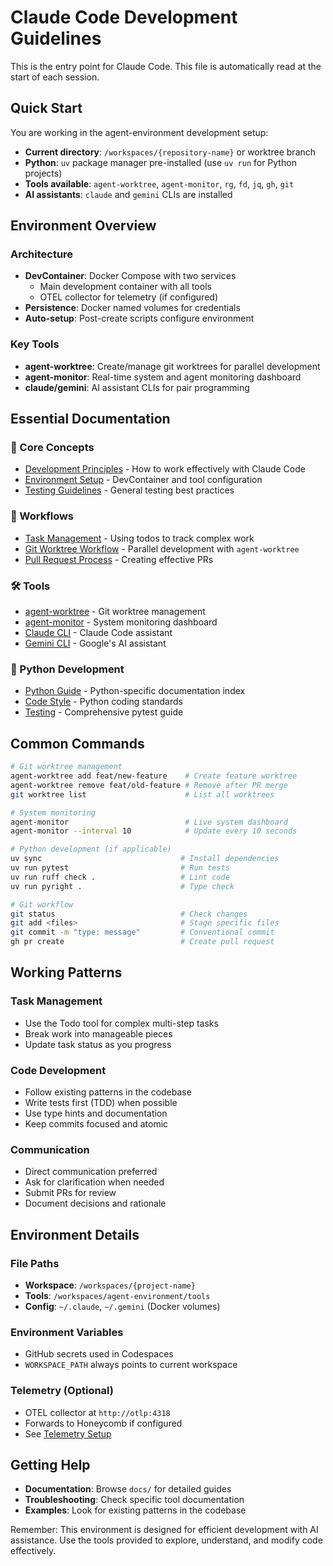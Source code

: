 # Claude Code Development Guidelines

This is the entry point for Claude Code. This file is automatically read at the start of each session.

## Quick Start

You are working in the agent-environment development setup:
- **Current directory**: `/workspaces/{repository-name}` or worktree branch
- **Python**: `uv` package manager pre-installed (use `uv run` for Python projects)
- **Tools available**: `agent-worktree`, `agent-monitor`, `rg`, `fd`, `jq`, `gh`, `git`
- **AI assistants**: `claude` and `gemini` CLIs are installed

## Environment Overview

### Architecture
- **DevContainer**: Docker Compose with two services
  - Main development container with all tools
  - OTEL collector for telemetry (if configured)
- **Persistence**: Docker named volumes for credentials
- **Auto-setup**: Post-create scripts configure environment

### Key Tools
- **agent-worktree**: Create/manage git worktrees for parallel development
- **agent-monitor**: Real-time system and agent monitoring dashboard
- **claude/gemini**: AI assistant CLIs for pair programming

## Essential Documentation

### 📁 Core Concepts
- [Development Principles](docs/development/principles.md) - How to work effectively with Claude Code
- [Environment Setup](docs/development/environment-setup.md) - DevContainer and tool configuration
- [Testing Guidelines](docs/development/testing.md) - General testing best practices

### 🔄 Workflows
- [Task Management](docs/workflows/task-management.md) - Using todos to track complex work
- [Git Worktree Workflow](docs/workflows/git-worktree.md) - Parallel development with `agent-worktree`
- [Pull Request Process](docs/workflows/pull-requests.md) - Creating effective PRs

### 🛠️ Tools
- [agent-worktree](docs/tools/agent-worktree.md) - Git worktree management
- [agent-monitor](docs/tools/agent-monitor.md) - System monitoring dashboard
- [Claude CLI](docs/tools/claude.md) - Claude Code assistant
- [Gemini CLI](docs/tools/gemini-cli.md) - Google's AI assistant

### 🐍 Python Development
- [Python Guide](docs/python/README.md) - Python-specific documentation index
- [Code Style](docs/python/code-style.md) - Python coding standards
- [Testing](docs/python/testing.md) - Comprehensive pytest guide

## Common Commands

```bash
# Git worktree management
agent-worktree add feat/new-feature    # Create feature worktree
agent-worktree remove feat/old-feature # Remove after PR merge
git worktree list                      # List all worktrees

# System monitoring
agent-monitor                          # Live system dashboard
agent-monitor --interval 10            # Update every 10 seconds

# Python development (if applicable)
uv sync                               # Install dependencies
uv run pytest                         # Run tests
uv run ruff check .                   # Lint code
uv run pyright .                      # Type check

# Git workflow
git status                            # Check changes
git add <files>                       # Stage specific files
git commit -m "type: message"         # Conventional commit
gh pr create                          # Create pull request
```

## Working Patterns

### Task Management
- Use the Todo tool for complex multi-step tasks
- Break work into manageable pieces
- Update task status as you progress

### Code Development
- Follow existing patterns in the codebase
- Write tests first (TDD) when possible
- Use type hints and documentation
- Keep commits focused and atomic

### Communication
- Direct communication preferred
- Ask for clarification when needed
- Submit PRs for review
- Document decisions and rationale

## Environment Details

### File Paths
- **Workspace**: `/workspaces/{project-name}`
- **Tools**: `/workspaces/agent-environment/tools`
- **Config**: `~/.claude`, `~/.gemini` (Docker volumes)

### Environment Variables
- GitHub secrets used in Codespaces
- `WORKSPACE_PATH` always points to current workspace

### Telemetry (Optional)
- OTEL collector at `http://otlp:4318`
- Forwards to Honeycomb if configured
- See [Telemetry Setup](docs/setup/telemetry-configuration.md)

## Getting Help

- **Documentation**: Browse `docs/` for detailed guides
- **Troubleshooting**: Check specific tool documentation
- **Examples**: Look for existing patterns in the codebase

Remember: This environment is designed for efficient development with AI assistance. Use the tools provided to explore, understand, and modify code effectively.